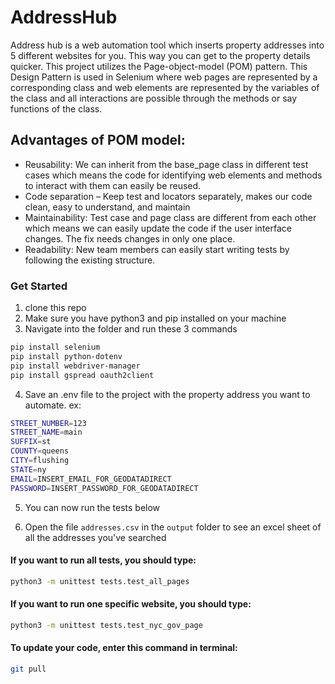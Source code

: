 # AddressHub

Address hub is a web automation tool which inserts property addresses into 5 different websites for you. This way you can get to the property details quicker. This project utilizes the Page-object-model (POM) pattern. This Design Pattern is used in Selenium where web pages are represented by a corresponding class and web elements are represented by the variables of the class and all interactions are possible through the methods or say functions of the class.

## Advantages of POM model:

* Reusability: We can inherit from the base_page class in different test cases which means the code for identifying web elements and methods to interact with them can easily be reused.
* Code separation – Keep test and locators separately, makes our code clean, easy to understand, and maintain
* Maintainability: Test case and page class are different from each other which means we can easily update the code if the user interface changes. The fix needs changes in only one place.
* Readability: New team members can easily start writing tests by following the existing structure.

### Get Started
1. clone this repo
2. Make sure you have python3 and pip installed on your machine
3. Navigate into the folder and run these 3 commands
```sh
pip install selenium
pip install python-dotenv
pip install webdriver-manager
pip install gspread oauth2client
```
4. Save an .env file to the project with the property address you want to automate. ex:
```sh
STREET_NUMBER=123
STREET_NAME=main
SUFFIX=st
COUNTY=queens
CITY=flushing
STATE=ny
EMAIL=INSERT_EMAIL_FOR_GEODATADIRECT
PASSWORD=INSERT_PASSWORD_FOR_GEODATADIRECT
```
5. You can now run the tests below

6. Open the file ```addresses.csv``` in the ```output``` folder to see an excel sheet of all the addresses you've searched

#### If you want to run all tests, you should type: 
```sh
python3 -m unittest tests.test_all_pages 
```

#### If you want to run one specific website, you should type: 
```sh
python3 -m unittest tests.test_nyc_gov_page
```

#### To update your code, enter this command in terminal:
```sh
git pull
```

